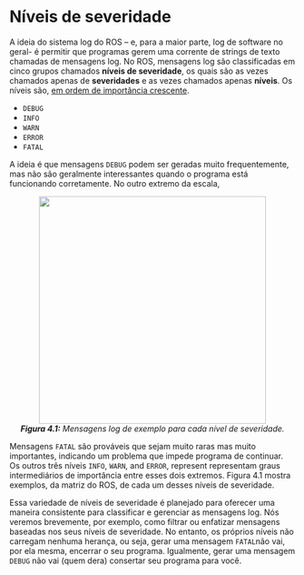 #  Níveis de severidade

A ideia do sistema log do ROS – e, para a maior parte, log de software no geral- é permitir
que programas gerem uma corrente de strings de texto chamadas de mensagens log. No ROS, mensagens
log são classificadas em cinco grupos chamados **níveis de severidade**, os quais são as vezes chamados apenas
de **severidades** e as vezes chamados apenas **níveis**. Os níveis são, [em ordem de importância crescente](http://wiki.ros.org/Verbosity%20Levels).

- `DEBUG`
- `INFO`
- `WARN`
- `ERROR`
- `FATAL`

A ideia é que mensagens `DEBUG` podem ser geradas muito frequentemente, mas não são geralmente interessantes quando o programa está funcionando corretamente. No outro extremo da escala,


<p align="center">
  <img src="https://user-images.githubusercontent.com/78389645/123879999-26e64600-d918-11eb-9d26-d283d9b3a365.png" width="400"/><br>
  <b><i><a name="2.2"> Figura 4.1:</a></b> Mensagens log de exemplo para cada nível de severidade.</i>
</p>

Mensagens `FATAL` são prováveis que sejam muito raras mas muito importantes, indicando
um problema que impede  programa de continuar. Os outros três níveis `INFO`, `WARN`, and `ERROR`, represent
representam graus intermediários de importância entre esses dois extremos. Figura 4.1 mostra exemplos, da matriz
do ROS, de cada um desses níveis de severidade.

Essa variedade de níveis de severidade é planejado para oferecer uma maneira consistente para classificar e gerenciar as mensagens log. Nós veremos brevemente, por exemplo, como filtrar ou enfatizar mensagens baseadas nos seus níveis de severidade. No entanto, os próprios níveis não carregam nenhuma herança, ou seja, gerar uma mensagem `FATAL`não vai, por ela mesma, encerrar o seu programa. Igualmente, gerar uma mensagem `DEBUG` não vai (quem dera) consertar seu programa para você.
